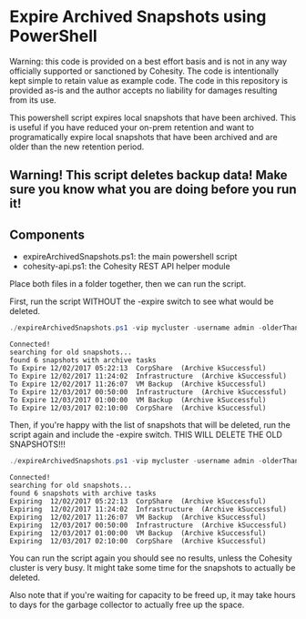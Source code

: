# Expire Archived Snapshots using PowerShell

Warning: this code is provided on a best effort basis and is not in any way officially supported or sanctioned by Cohesity. The code is intentionally kept simple to retain value as example code. The code in this repository is provided as-is and the author accepts no liability for damages resulting from its use.

This powershell script expires local snapshots that have been archived. This is useful if you have reduced your on-prem retention and want to programatically expire local snapshots that have been archived and are older than the new retention period.

## Warning! This script deletes backup data! Make sure you know what you are doing before you run it!  

## Components

* expireArchivedSnapshots.ps1: the main powershell script
* cohesity-api.ps1: the Cohesity REST API helper module

Place both files in a folder together, then we can run the script.

First, run the script WITHOUT the -expire switch to see what would be deleted.

```powershell
./expireArchivedSnapshots.ps1 -vip mycluster -username admin -olderThan 365
```
```text
Connected!
searching for old snapshots...
found 6 snapshots with archive tasks
To Expire 12/02/2017 05:22:13  CorpShare  (Archive kSuccessful)
To Expire 12/02/2017 11:24:02  Infrastructure  (Archive kSuccessful)
To Expire 12/02/2017 11:26:07  VM Backup  (Archive kSuccessful)
To Expire 12/03/2017 00:50:00  Infrastructure  (Archive kSuccessful)
To Expire 12/03/2017 01:00:00  VM Backup  (Archive kSuccessful)
To Expire 12/03/2017 02:10:00  CorpShare  (Archive kSuccessful)
```
Then, if you're happy with the list of snapshots that will be deleted, run the script again and include the -expire switch. THIS WILL DELETE THE OLD SNAPSHOTS!!!

```powershell
./expireArchivedSnapshots.ps1 -vip mycluster -username admin -olderThan 365 -expire
```
```text
Connected!
searching for old snapshots...
found 6 snapshots with archive tasks
Expiring  12/02/2017 05:22:13  CorpShare  (Archive kSuccessful)
Expiring  12/02/2017 11:24:02  Infrastructure  (Archive kSuccessful)
Expiring  12/02/2017 11:26:07  VM Backup  (Archive kSuccessful)
Expiring  12/03/2017 00:50:00  Infrastructure  (Archive kSuccessful)
Expiring  12/03/2017 01:00:00  VM Backup  (Archive kSuccessful)
Expiring  12/03/2017 02:10:00  CorpShare  (Archive kSuccessful)
```
You can run the script again you should see no results, unless the Cohesity cluster is very busy. It might take some time for the snapshots to actually be deleted.

Also note that if you're waiting for capacity to be freed up, it may take hours to days for the garbage collector to actually free up the space. 

